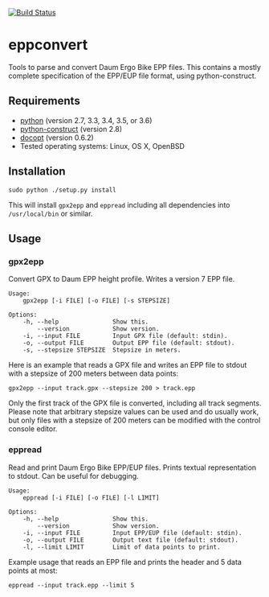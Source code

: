 [![Build Status](https://travis-ci.org/ra1fh/eppconvert.svg?branch=master)](https://travis-ci.org/ra1fh/eppconvert)

# eppconvert

Tools to parse and convert Daum Ergo Bike EPP files. This contains a
mostly complete specification of the EPP/EUP file format, using
python-construct.

## Requirements

  * [python](https://www.python.org) (version 2.7, 3.3, 3.4, 3.5, or 3.6)
  * [python-construct](https://pypi.python.org/pypi/construct) (version 2.8)
  * [docopt](https://pypi.python.org/pypi/docopt) (version 0.6.2)
  * Tested operating systems: Linux, OS X, OpenBSD

## Installation

    sudo python ./setup.py install

This will install `gpx2epp` and `eppread` including all dependencies
into `/usr/local/bin` or similar.

## Usage

### gpx2epp

Convert GPX to Daum EPP height profile. Writes a version 7 EPP file.

    Usage:
        gpx2epp [-i FILE] [-o FILE] [-s STEPSIZE]

    Options:
        -h, --help               Show this.
            --version            Show version.
        -i, --input FILE         Input GPX file (default: stdin).
        -o, --output FILE        Output EPP file (default: stdout).
        -s, --stepsize STEPSIZE  Stepsize in meters.

Here is an example that reads a GPX file and writes an EPP file to
stdout with a stepsize of 200 meters between data points:

	gpx2epp --input track.gpx --stepsize 200 > track.epp

Only the first track of the GPX file is converted, including all track
segments. Please note that arbitrary stepsize values can be used and
do usually work, but only files with a stepsize of 200 meters can be
modified with the control console editor.

### eppread

Read and print Daum Ergo Bike EPP/EUP files. Prints textual representation
to stdout. Can be useful for debugging.

    Usage:
        eppread [-i FILE] [-o FILE] [-l LIMIT]

    Options:
        -h, --help               Show this.
            --version            Show version.
        -i, --input FILE         Input EPP/EUP file (default: stdin).
        -o, --output FILE        Output text file (default: stdout).
        -l, --limit LIMIT        Limit of data points to print.

Example usage that reads an EPP file and prints the header and 5 data
points at most:

	eppread --input track.epp --limit 5

